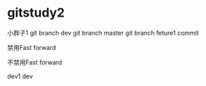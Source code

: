 # gitstudy2
小胖子1
git branch dev
git branch master
git branch feture1 commit

禁用Fast forward

不禁用Fast forward

dev1
dev